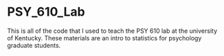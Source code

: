 # PSY_610_Lab
This is all of the code that I used to teach the PSY 610 lab at the university of Kentucky. These materials are an intro to statistics for psychology graduate students. 
